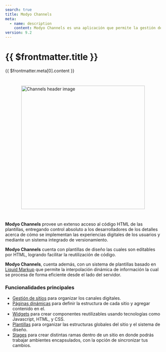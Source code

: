 ```yaml
---
search: true
title: Modyo Channels
meta:
  - name: description
    content: Modyo Channels es una aplicación que permite la gestión de contenido y aplicaciones Web para múltiples sitios y lenguajes de forma central. 
version: 9.2
---
```


# {{ $frontmatter.title }}

{{ $frontmatter.meta[0].content }}

<img src="/assets/img/channels/header.jpg" alt="Channels header image" style="margin: 40px auto; width: 400px; display: block;">

**Modyo Channels** provee un extenso acceso al código HTML de las plantillas, entregando control absoluto a los desarrolladores de los detalles acerca de cómo se implementan las experiencias digitales de los usuarios y mediante un sistema integrado de versionamiento.

**Modyo Channels** cuenta con plantillas de diseño las cuales son editables por HTML, logrando facilitar la reutilización de código.

**Modyo Channels**, cuenta además, con un sistema de plantillas basado en [Liquid Markup](/es/platform/channels/liquid-markup.html) que permite la interpolación dinámica de información la cual se procesa de forma eficiente desde el lado del servidor.

### Funcionalidades principales

- [Gestión de sitios](/es/platform/channels/sites.html) para organizar los canales digitales.
- [Páginas dinámicas](/es/platform/channels/pages.html) para definir la estructura de cada sitio y agregar contenido en el.
- [Widgets](/es/platform/channels/widgets.html) para crear componentes reutilizables usando tecnologías como Javascript, HTML, y CSS.
- [Plantillas](/es/platform/channels/templates.html) para organizar las estructuras globales del sitio y el sistema de diseño.
- [Stages](/es/platform/channels/sites.html#stages) para crear distintas ramas dentro de un sitio en donde podrás trabajar ambientes encapsulados, con la opción de sincronizar tus cambios.